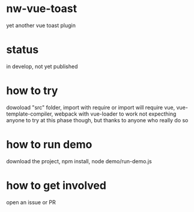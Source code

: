 # nw-vue-toast
yet another vue toast plugin
# status
in develop, not yet published
# how to try
dowoload "src" folder, import with require or import
will require vue, vue-template-compiler, webpack with vue-loader to work
not expecthing anyone to try at this phase though, but thanks to anyone who really do so
# how to run demo
download the project, npm install, node demo/run-demo.js
# how to get involved
open an issue or PR